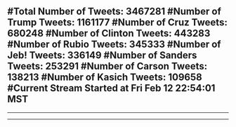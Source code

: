 #Total Number of Tweets: 3467281 
#Number of Trump Tweets: 1161177
#Number of Cruz Tweets: 680248
#Number of Clinton Tweets: 443283
#Number of Rubio Tweets: 345333
#Number of Jeb! Tweets: 336149
#Number of Sanders Tweets: 253291
#Number of Carson Tweets: 138213
#Number of Kasich Tweets: 109658
#Current Stream Started at Fri Feb 12 22:54:01 MST
---
---
---
